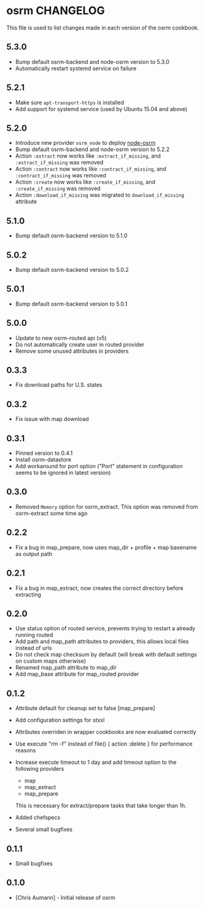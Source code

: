 osrm CHANGELOG
==============

This file is used to list changes made in each version of the osrm cookbook.

5.3.0
-----

- Bump default osrm-backend and node-osrm version to 5.3.0
- Automatically restart systemd service on failure

5.2.1
-----

- Make sure `apt-transport-https` is installed
- Add support for systemd service (used by Ubuntu 15.04 and above)

5.2.0
-----

- Introduce new provider `osrm_node` to deploy [node-osrm](https://github.com/Project-OSRM/node-osrm)
- Bump default osrm-backend and node-osrm version to 5.2.2
- Action `:extract` now works like `:extract_if_missing`, and `:extract_if_missing` was removed
- Action `:contract` now works like `:contract_if_missing`, and `:contract_if_missing` was removed
- Action `:create` now works like `:create_if_missing`, and `:create_if_missing` was removed
- Action `:download_if_missing` was migrated to `download_if_missing` attribute

5.1.0
-----

- Bump default osrm-backend version to 5.1.0

5.0.2
-----

- Bump default osrm-backend version to 5.0.2

5.0.1
-----

- Bump default osrm-backend version to 5.0.1

5.0.0
-----

- Update to new osrm-routed api (v5)
- Do not automatically create user in routed provider
- Remove some unused attributes in providers

0.3.3
-----

- Fix download paths for U.S. states

0.3.2
-----

- Fix issue with map download

0.3.1
-----

- Pinned version to 0.4.1
- Install osrm-datastore
- Add workaround for port option ("Port" statement in configuration seems to be ignored in latest version)

0.3.0
-----

- Removed `Memory` option for osrm_extract. This option was removed from osrm-extract some time ago

0.2.2
-----

- Fix a bug in map_prepare, now uses map_dir + profile + map basename as output path

0.2.1
-----

- Fix a bug in map_extract, now creates the correct directory before extracting

0.2.0
-----

- Use status option of routed service, prevents trying to restart a already running routed
- Add path and map_path attributes to providers, this allows local files instead of urls
- Do not check map checksum by default (will break with default settings on custom maps otherwise)
- Renamed map_path attribute to map_dir
- Add map_base attribute for map_routed provider


0.1.2
-----

- Attribute default for cleanup set to false [map_prepare]
- Add configuration settings for stxxl
- Attributes overriden in wrapper cookbooks are now evaluated correctly
- Use execute "rm -f" instead of file() { action :delete } for performance reasons
- Increase execute timeout to 1 day and add timeout option to the following providers

  * map
  * map_extract
  * map_prepare

  This is necessary for extract/prepare tasks that take longer than 1h.

- Added chefspecs
- Several small bugfixes


0.1.1
-----

- Small bugfixes


0.1.0
-----
- [Chris Aumann] - Initial release of osrm
